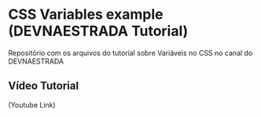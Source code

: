 # CSS Variables example (DEVNAESTRADA Tutorial)

Repositório com os arquivos do tutorial sobre Variáveis no CSS no canal do DEVNAESTRADA

## Vídeo Tutorial

(Youtube Link)